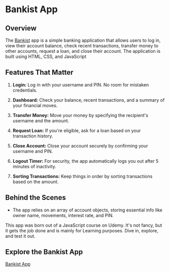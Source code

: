 # Bankist App

## Overview
The [Bankist](https://659598845827350083ff2e01--imaginative-alpaca-3cbab3.netlify.app/) app is a simple banking application that allows users to log in, view their account balance, check recent transactions, transfer money to other accounts, request a loan, and close their account. The application is built using HTML, CSS, and JavaScript

## Features That Matter
1. **Login:** Log in with your username and PIN. No room for mistaken credentials.

2. **Dashboard:** Check your balance, recent transactions, and a summary of your financial moves.

3. **Transfer Money:** Move your money by specifying the recipient's username and the amount.

4. **Request Loan:** If you're eligible, ask for a loan based on your transaction history.

5. **Close Account:** Close your account securely by confirming your username and PIN.

6. **Logout Timer:** For security, the app automatically logs you out after 5 minutes of inactivity.

7. **Sorting Transactions:** Keep things in order by sorting transactions based on the amount.

## Behind the Scenes
- The app relies on an array of account objects, storing essential info like owner name, movements, interest rate, and PIN.

This app was born out of a JavaScript course on Udemy. It's not fancy, but it gets the job done and is mainly for Learning purposes. Dive in, explore, and test it out.

## Explore the Bankist App
[Bankist App](https://659598845827350083ff2e01--imaginative-alpaca-3cbab3.netlify.app/)

